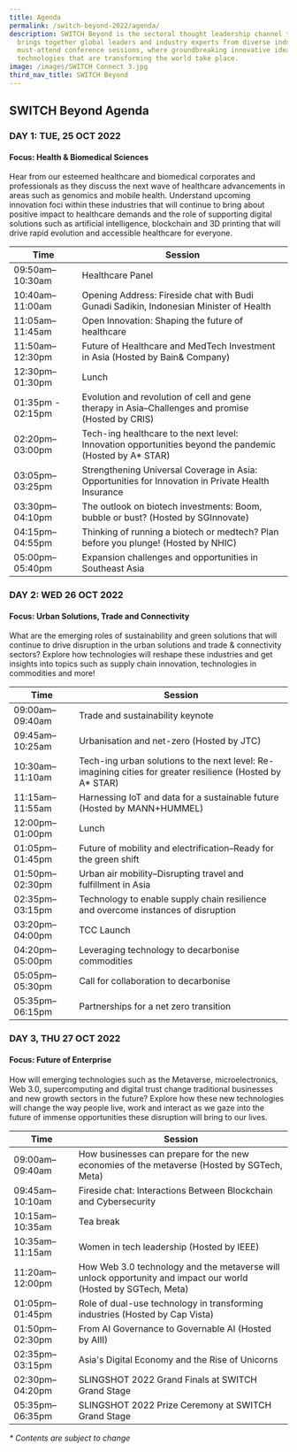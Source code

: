```yaml
---
title: Agenda
permalink: /switch-beyond-2022/agenda/
description: SWITCH Beyond is the sectoral thought leadership channel that
  brings together global leaders and industry experts from diverse industries to
  must-attend conference sessions, where groundbreaking innovative ideas and
  technologies that are transforming the world take place.
image: /images/SWITCH Connect 3.jpg
third_nav_title: SWITCH Beyond
---
```



## SWITCH Beyond Agenda

### **DAY 1: TUE, 25 OCT 2022**
#### **Focus: Health & Biomedical Sciences**
Hear from our esteemed healthcare and biomedical corporates and professionals as they discuss the next wave of healthcare advancements in areas such as genomics and mobile health. Understand upcoming innovation foci within these industries that will continue to bring about positive impact to healthcare demands and the role of supporting digital solutions such as artificial intelligence, blockchain and 3D printing that will drive rapid evolution and accessible healthcare for everyone.

| Time | Session | 
| -------- | -------- |
| 09:50am–10:30am  | Healthcare Panel |
| 10:40am–11:00am  | Opening Address: Fireside chat with Budi Gunadi Sadikin, Indonesian Minister of Health |
| 11:05am–11:45am | Open Innovation: Shaping the future of healthcare     |
| 11:50am–12:30pm | Future of Healthcare and MedTech Investment in Asia (Hosted by Bain& Company)    |
| 12:30pm–01:30pm | Lunch    |
| 01:35pm - 02:15pm | Evolution and revolution of cell and gene therapy in Asia–Challenges and promise (Hosted by CRIS) |
| 02:20pm–03:00pm | Tech-ing healthcare to the next level: Innovation opportunities beyond the pandemic (Hosted by A* STAR)    | 
| 03:05pm–03:25pm  | Strengthening Universal Coverage in Asia: Opportunities for Innovation in Private Health Insurance |
| 03:30pm–04:10pm  | The outlook on biotech investments: Boom, bubble or bust? (Hosted by SGInnovate) |
| 04:15pm–04:55pm  | Thinking of running a biotech or medtech? Plan before you plunge! (Hosted by NHIC) |
| 05:00pm–05:40pm  | Expansion challenges and opportunities in Southeast Asia |

### **DAY 2: WED 26 OCT 2022**
#### **Focus: Urban Solutions, Trade and Connectivity**
What are the emerging roles of sustainability and green solutions that will continue to drive disruption in the urban solutions and trade & connectivity sectors? Explore how technologies will reshape these industries and get insights into topics such as supply chain innovation, technologies in commodities and more!

| Time | Session | 
| -------- | -------- |
| 09:00am–09:40am  | Trade and sustainability keynote |
| 09:45am–10:25am  | Urbanisation and net-zero (Hosted by JTC) |
| 10:30am–11:10am  | Tech-ing urban solutions to the next level: Re-imagining cities for greater resilience (Hosted by A* STAR) |
| 11:15am–11:55am | Harnessing IoT and data for a sustainable future (Hosted by MANN+HUMMEL) |
| 12:00pm–01:00pm | Lunch    |
| 01:05pm–01:45pm | Future of mobility and electrification–Ready for the green shift |
| 01:50pm–02:30pm | Urban air mobility–Disrupting travel and fulfillment in Asia |
| 02:35pm–03:15pm | Technology to enable supply chain resilience and overcome instances of disruption | 
| 03:20pm–04:00pm  | TCC Launch |
| 04:20pm–05:00pm  | Leveraging technology to decarbonise commodities |
| 05:05pm–05:30pm  | Call for collaboration to decarbonise |
| 05:35pm–06:15pm  | Partnerships for a net zero transition |

### **DAY 3, THU 27 OCT 2022**
#### **Focus: Future of Enterprise**
How will emerging technologies such as the Metaverse, microelectronics, Web 3.0, supercomputing and digital trust change traditional businesses and new growth sectors in the future? Explore how these new technologies will change the way people live, work and interact as we gaze into the future of immense opportunities these disruption will bring to our lives.

| Time | Session | 
| -------- | -------- |
| 09:00am–09:40am  | How businesses can prepare for the new economies of the metaverse (Hosted by SGTech, Meta) |
| 09:45am–10:10am  | Fireside chat: Interactions Between Blockchain and Cybersecurity |
| 10:15am–10:35am  | Tea break |
| 10:35am–11:15am | Women in tech leadership (Hosted by IEEE) |
| 11:20am–12:00pm | How Web 3.0 technology and the metaverse will unlock opportunity and impact our world (Hosted by SGTech, Meta)  |
| 01:05pm–01:45pm | Role of dual-use technology in transforming industries (Hosted by Cap Vista) |
| 01:50pm–02:30pm | From AI Governance to Governable AI (Hosted by AIII) |
| 02:35pm–03:15pm | Asia's Digital Economy and the Rise of Unicorns | 
| 02:30pm–04:20pm | SLINGSHOT 2022 Grand Finals at SWITCH Grand Stage |
| 05:35pm–06:35pm | SLINGSHOT 2022 Prize Ceremony at SWITCH Grand Stage |

_* Contents are subject to change_